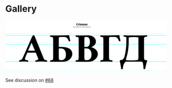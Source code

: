 # Gallery

<img src="https://github.com/StefanPeev/Crimson/blob/local/images/0001-Crimson-Bold-Cyr.png" />

See discussion on [#68](https://github.com/skosch/Crimson/issues/68#issuecomment-382369555)

